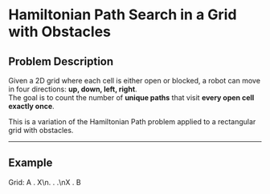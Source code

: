 # Hamiltonian Path Search in a Grid with Obstacles

## Problem Description
Given a 2D grid where each cell is either open or blocked, a robot can move in four directions: **up, down, left, right**.  
The goal is to count the number of **unique paths** that visit **every open cell exactly once**.

This is a variation of the Hamiltonian Path problem applied to a rectangular grid with obstacles.

---

## Example

Grid:
A . X\n. . .\nX . B